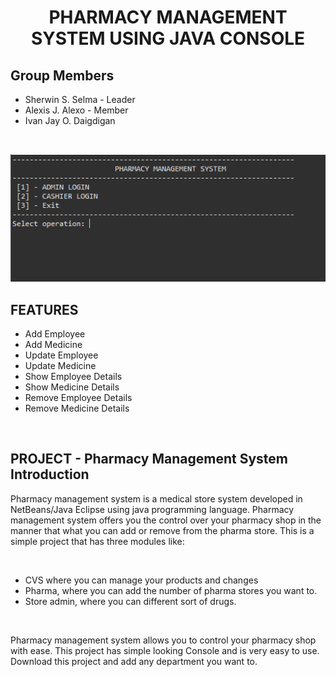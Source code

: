 <h1 align="center">PHARMACY MANAGEMENT SYSTEM USING JAVA CONSOLE</h1>
<h2>Group Members</h2>
<ul>
  <li>Sherwin S. Selma - Leader</li>
  <li>Alexis J. Alexo - Member</li>
  <li>Ivan Jay O. Daigdigan</li>
</ul>
<br/>
<p align="center"><img src="https://github.com/Sherwin233/PharmacyManagementSystem/blob/main/Capture.PNG" alt="sherwin233"/></p>
<h2>FEATURES</h2>
<ul>
  <li>Add Employee</li>
  <li>Add Medicine</li>
  <li>Update Employee</li>
  <li>Update Medicine</li>
  <li>Show Employee Details</li>
  <li>Show Medicine Details</li>
  <li>Remove Employee Details</li>
  <li>Remove Medicine Details</li>
</ul>
<br/>
<h2>PROJECT - Pharmacy Management System Introduction</h2>
<p>Pharmacy management system is a medical store system developed in NetBeans/Java Eclipse using java programming language. Pharmacy management system offers you the control over your pharmacy shop in the manner that what you can add or remove from the pharma store. This is a simple project that has three modules like:</p>
<br/>
<ul>
  <li>CVS where you can manage your products and changes</li>
  <li>Pharma, where you can add the number of pharma stores you want to.</li>
  <li>Store admin, where you can different sort of drugs.</li>
</ul>
<br/>
<p>Pharmacy management system allows you to control your pharmacy shop with ease. This project has simple looking Console and is very easy to use. Download this project and add any department you want to.</p>
